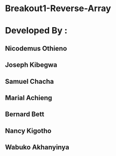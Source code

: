 # Breakout1-Reverse-Array
# Developed By :

## Nicodemus Othieno
## Joseph Kibegwa
## Samuel Chacha
## Marial Achieng
## Bernard Bett
## Nancy Kigotho
## Wabuko Akhanyinya